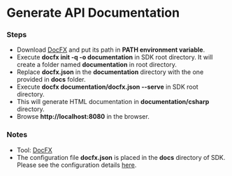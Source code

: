 # Generate API Documentation
### Steps
* Download [DocFX](https://dotnet.github.io/docfx/) and put its path in **PATH environment variable**.
* Execute **docfx init -q -o documentation** in SDK root directory. It will create a folder named **documentation** in root directory.
* Replace **docfx.json** in the **documentation** directory with the one provided in **docs** folder.
* Execute **docfx documentation/docfx.json --serve** in SDK root directory.
* This will generate HTML documentation in **documentation/csharp** directory.
* Browse **http://localhost:8080** in the browser.

### Notes
* Tool: [DocFX](https://dotnet.github.io/docfx/)
* The configuration file **docfx.json** is placed in the **docs** directory of SDK. Please see the configuration details [here](https://dotnet.github.io/docfx/tutorial/docfx.exe_user_manual.html).